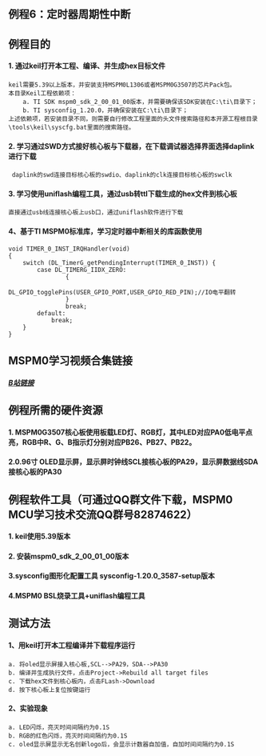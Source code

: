 ## 例程6：定时器周期性中断

## 例程目的
#### 1. 通过keil打开本工程、编译、并生成hex目标文件

```
keil需要5.39以上版本，并安装支持MSPM0L1306或者MSPM0G3507的芯片Pack包。  
本目录Keil工程依赖项：  
	a. TI SDK mspm0_sdk_2_00_01_00版本，并需要确保该SDK安装在C:\ti\目录下；  
	b. TI sysconfig_1.20.0，并确保安装在C:\ti\目录下；  
上述依赖项，若安装目录不同，则需要自行修改工程里面的头文件搜索路径和本开源工程根目录\tools\keil\syscfg.bat里面的搜索路径。  
```

#### 2. 学习通过SWD方式接好核心板与下载器，在下载调试器选择界面选择daplink进行下载

```
 daplink的swd连接目标核心板的swdio、daplink的clk连接目标核心板的swclk
```

#### 3. 学习使用uniflash编程工具，通过usb转ttl下载生成的hex文件到核心板
	直接通过usb线连接核心板上usb口，通过uniflash软件进行下载

#### 4、基于TI MSPM0标准库，学习定时器中断相关的库函数使用

```
void TIMER_0_INST_IRQHandler(void)
{
    switch (DL_TimerG_getPendingInterrupt(TIMER_0_INST)) {
        case DL_TIMERG_IIDX_ZERO:
				{
					DL_GPIO_togglePins(USER_GPIO_PORT,USER_GPIO_RED_PIN);//IO电平翻转
				}
				break;
        default:
            break;
    }
}
```



## MSPM0学习视频合集链接

##### [B站链接](https://www.bilibili.com/video/BV1Ei421Q7n9/)



## 例程所需的硬件资源
#### 1. MSPM0G3507核心板使用板载LED灯、RGB灯，其中LED对应PA0低电平点亮，RGB中R、G、B指示灯分别对应PB26、PB27、PB22。

#### 2.0.96寸 OLED显示屏，显示屏时钟线SCL接核心板的PA29，显示屏数据线SDA接核心板的PA30



## 例程软件工具（可通过QQ群文件下载，MSPM0 MCU学习技术交流QQ群号82874622）
#### 1. keil使用5.39版本
#### 2. 安装mspm0_sdk_2_00_01_00版本

#### 3.sysconfig图形化配置工具 sysconfig-1.20.0_3587-setup版本

#### 4.MSPM0 BSL烧录工具+uniflash编程工具



## 测试方法
#### 1、用keil打开本工程编译并下载程序运行
    a. 将oled显示屏接入核心板,SCL-->PA29，SDA-->PA30
    b. 编译并生成执行文件，点击Project->Rebuild all target files  
    c. 下载hex文件到核心板内，点击FLash->Download
    d. 按下核心板上复位按键运行
#### 2、实验现象

```
a. LED闪烁，亮灭时间间隔约为0.1S
b. RGB的红色闪烁，亮灭时间间隔约为0.1S
c. oled显示屏显示无名创新logo后，会显示计数器自加值，自加时间间隔约为0.1S
```

